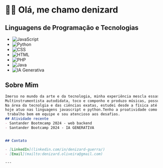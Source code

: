 # 👨‍💻 Olá, me chamo denizard

## Linguagens de Programação e Tecnologias

- ![JavaScript](https://img.shields.io/badge/JavaScript-323330?style=for-the-badge&logo=javascript&logoColor=F7DF1E)
- ![Python](https://img.shields.io/badge/Python-14354C?style=for-the-badge&logo=python&logoColor=white)
- ![CSS](https://img.shields.io/badge/CSS-239120?style=for-the-badge&logo=css3&logoColor=white)
- ![HTML](https://img.shields.io/badge/HTML-E34F26?style=for-the-badge&logo=html5&logoColor=white)
- ![PHP](https://img.shields.io/badge/PHP-777BB4?style=for-the-badge&logo=php&logoColor=white)
- ![Java](https://img.shields.io/badge/Java-ED8B00?style=for-the-badge&logo=java&logoColor=white)
- ![IA Generativa](https://img.shields.io/badge/IA%20Generativa-%234A8?style=for-the-badge)

## Sobre Mim


```markdown
Imerso no mundo da arte e da tecnologia, minha experiência mescla essas duas áreas de forma predominante.
Multinstrumentista autodidata, toco e componho e produzo músicas, possuindo um acervo de dezenas de composições autorais.
Na área da tecnolgia e das ciências exatas, estudei desde a física até os sistemas de tecnologia e programação,
hoje atuo nas linguagens javascript e python.Tenho a proatividade como traço constante nas tarefas profissionais e do dia a dia,
 trabalho bem em equipe e sou atencioso aos desafios. 
## Atividade recente
- Santander Bootmcamp 2024 - web backend
- Santander Bootcamp 2024 - IA GENERATIVA 


## Contato

- [LinkedIn](linkedin.com/in/denizard-guerra/)
- [Email](mailto:denizard.oliveira@gmail.com)

---
